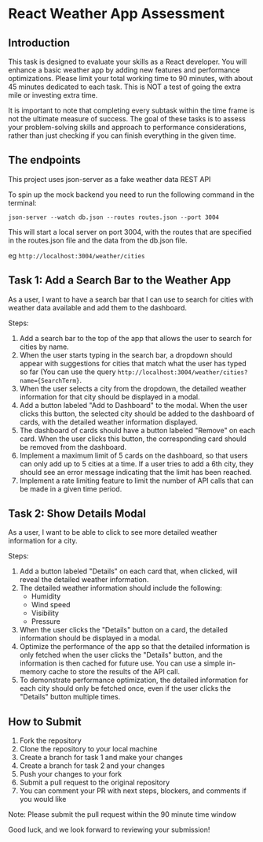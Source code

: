 # React Weather App Assessment

## Introduction

This task is designed to evaluate your skills as a React developer. You will enhance a basic weather app by adding new features and performance optimizations. Please limit your total working time to 90 minutes, with about 45 minutes dedicated to each task. This is NOT a test of going the extra mile or investing extra time.

It is important to note that completing every subtask within the time frame is not the ultimate measure of success. The goal of these tasks is to assess your problem-solving skills and approach to performance considerations, rather than just checking if you can finish everything in the given time.

## The endpoints

This project uses json-server as a fake weather data REST API 

To spin up the mock backend you need to run the following command in the terminal:

`json-server --watch db.json --routes routes.json --port 3004`

This will start a local server on port 3004, with the routes that are specified in the routes.json file and the data from the db.json file. 

eg `http://localhost:3004/weather/cities`

## Task 1: Add a Search Bar to the Weather App

As a user, I want to have a search bar that I can use to search for cities with weather data available and add them to the dashboard.

Steps:
1. Add a search bar to the top of the app that allows the user to search for cities by name.
2. When the user starts typing in the search bar, a dropdown should appear with suggestions for cities that match what the user has typed so far (You can use the query `http://localhost:3004/weather/cities?name={SearchTerm}`.
3. When the user selects a city from the dropdown, the detailed weather information for that city should be displayed in a modal.
4. Add a button labeled "Add to Dashboard" to the modal. When the user clicks this button, the selected city should be added to the dashboard of cards, with the detailed weather information displayed.
5. The dashboard of cards should have a button labeled "Remove" on each card. When the user clicks this button, the corresponding card should be removed from the dashboard.
6. Implement a maximum limit of 5 cards on the dashboard, so that users can only add up to 5 cities at a time. If a user tries to add a 6th city, they should see an error message indicating that the limit has been reached.
7. Implement a rate limiting feature to limit the number of API calls that can be made in a given time period.

## Task 2: Show Details Modal

As a user, I want to be able to click to see more detailed weather information for a city.

Steps: 
1. Add a button labeled "Details" on each card that, when clicked, will reveal the detailed weather information.
2. The detailed weather information should include the following:
    - Humidity
    - Wind speed
    - Visibility
    - Pressure
3. When the user clicks the "Details" button on a card, the detailed information should be displayed in a modal.
4. Optimize the performance of the app so that the detailed information is only fetched when the user clicks the "Details" button, and the information is then cached for future use. You can use a simple in-memory cache to store the results of the API call.
5. To demonstrate performance optimization, the detailed information for each city should only be fetched once, even if the user clicks the "Details" button multiple times.

## How to Submit

1. Fork the repository
2. Clone the repository to your local machine
3. Create a branch for task 1 and make your changes 
4. Create a branch for task 2 and your changes
4. Push your changes to your fork
5. Submit a pull request to the original repository
6. You can comment your PR with next steps, blockers, and comments if you would like

Note: Please submit the pull request within the 90 minute time window

Good luck, and we look forward to reviewing your submission!
